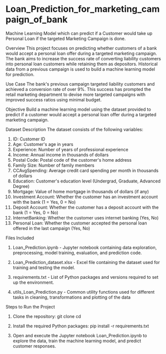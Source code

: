 # Loan_Prediction_for_marketing_campaign_of_bank
Machine Learning Model which can predict if a Customer would take up Personal Loan if the targeted Marketing Campaign is done.

Overview
This project focuses on predicting whether customers of a bank would accept a personal loan offer during a targeted marketing campaign. The bank aims to increase the success rate of converting liability customers into personal loan customers while retaining them as depositors. Historical data from a previous campaign is used to build a machine learning model for prediction.

Use Case
The bank's previous campaign targeted liability customers and achieved a conversion rate of over 9%. This success has prompted the retail marketing department to devise more targeted campaigns with improved success ratios using minimal budget.

Objective
Build a machine learning model using the dataset provided to predict if a customer would accept a personal loan offer during a targeted marketing campaign.

Dataset Description
The dataset consists of the following variables:

1. ID: Customer ID
2. Age: Customer's age in years
3. Experience: Number of years of professional experience
4. Income: Annual income in thousands of dollars
5. Postal Code: Postal code of the customer's home address
6. Family Size: Number of family members
7. CCAvgSpending: Average credit card spending per month in thousands of dollars
8. Education: Customer's education level (Undergrad, Graduate, Advanced Degree)
9. Mortgage: Value of home mortgage in thousands of dollars (if any)
10. Investment Account: Whether the customer has an investment account with the bank (1 = Yes, 0 = No)
11. Deposit Account: Whether the customer has a deposit account with the bank (1 = Yes, 0 = No)
12. InternetBanking: Whether the customer uses internet banking (Yes, No)
13. Personal Loan: Whether the customer accepted the personal loan offered in the last campaign (Yes, No)

Files Included
1. Loan_Prediction.ipynb - Jupyter notebook containing data exploration, preprocessing, model training, evaluation, and prediction code.

2. Loan_Prediction_dataset.xlsx - Excel file containing the dataset used for training and testing the model.

3. requirements.txt - List of Python packages and versions required to set up the environment.

4. utils_Loan_Prediction.py - Common utility functions used for different tasks in cleaning, transformations and plotting of the data

Steps to Run the Project
1. Clone the repository:
   git clone <repository-url>
    cd <repository-name>

2. Install the required Python packages:
   pip install -r requirements.txt

3. Open and execute the Jupyter notebook Loan_Prediction.ipynb to explore the data, train the machine learning model, and predict customer responses.



